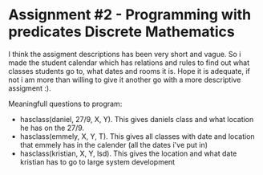 # Assignment #2 - Programming with predicates Discrete Mathematics

I think the assigment descriptions has been very short and vague. So i made the student calendar which has relations and rules to find out what classes students go to, what dates and rooms it is. Hope it is adequate, if not i am more than willing to give it another go with a more descriptive assigment :).


Meaningfull questions to program:
 - hasclass(daniel, 27/9, X, Y).   This gives daniels class and what location he has on the 27/9.
 - hasclass(emmely, X, Y, T).   This gives all classes with date and location that emmely has in the calender (all the dates i've put in)
 - hasclass(kristian, X, Y, lsd).   This gives the location and what date kristian has to go to large system development
